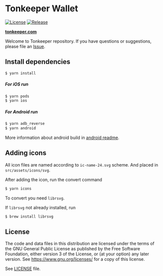 # Tonkeeper Wallet

[![License](https://img.shields.io/github/license/tonkeeper/wallet)](LICENSE)
[![Release](https://img.shields.io/github/v/release/tonkeeper/wallet)](https://github.com/tonkeeper/wallet/releases)

**[tonkeeper.com](https://tonkeeper.com)**


Welcome to Tonkeeper repository.
If you have questions or suggestions, please file an [Issue](https://github.com/tonkeeper/wallet/issues/new/choose).

## Install dependencies

```bash
$ yarn install
```

##### For iOS run
```bash
$ yarn pods
$ yarn ios
```

##### For Android run
```bash
$ yarn adb_reverse
$ yarn android
```

More information about android build in [android readme](android/README.md).


## Adding icons

All icon files are named according to `ic-name-24.svg` scheme. And placed in `src/assets/icons/svg`.

After adding the icon, run the convert command

```bash
$ yarn icons
```

To convert you need `librsvg`.

If `librsvg` not already installed, run

```bash
$ brew install librsvg
```

## License

The code and data files in this distribution are licensed under the terms of the GNU General Public License as published by the Free Software Foundation, either version 3 of the License, or (at your option) any later version.
See https://www.gnu.org/licenses/ for a copy of this license.

See [LICENSE](LICENSE) file.
